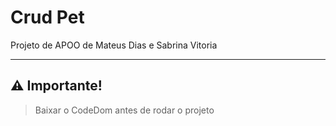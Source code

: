 # Crud Pet
Projeto de APOO de Mateus Dias e Sabrina Vitoria

<hr>

## ⚠️ Importante!
> Baixar o CodeDom antes de rodar o projeto
